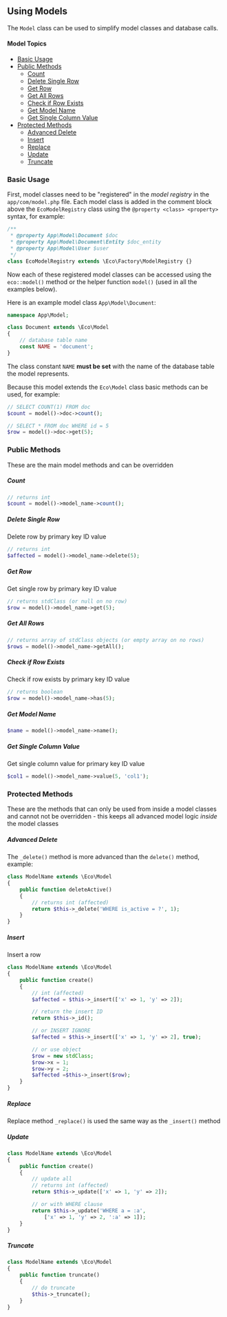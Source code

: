 ## Using Models
The `Model` class can be used to simplify model classes and database calls.

#### Model Topics
- [Basic Usage](#basic-usage)
- [Public Methods](#public-methods)
  - [Count](#count)
  - [Delete Single Row](#delete-single-row)
  - [Get Row](#get-row)
  - [Get All Rows](#get-all-rows)
  - [Check if Row Exists](#check-if-row-exists)
  - [Get Model Name](#get-model-name)
  - [Get Single Column Value](#get-single-column-value)
- [Protected Methods](#protected-methods)
  - [Advanced Delete](#advanced-delete)
  - [Insert](#insert)
  - [Replace](#replace)
  - [Update](#update)
  - [Truncate](#truncate)


### Basic Usage
First, model classes need to be "registered" in the *model registry* in the `app/com/model.php` file. Each model class is added in the comment block above the `EcoModelRegistry` class using the `@property <class> <property>` syntax, for example:
```php
/**
 * @property App\Model\Document $doc
 * @property App\Model\Document\Entity $doc_entity
 * @property App\Model\User $user
 */
class EcoModelRegistry extends \Eco\Factory\ModelRegistry {}
```
Now each of these registered model classes can be accessed using the `eco::model()` method or the helper function `model()` (used in all the examples below).

Here is an example model class `App\Model\Document`:
```php
namespace App\Model;

class Document extends \Eco\Model
{
    // database table name
    const NAME = 'document';
}
```
The class constant `NAME` **must be set** with the name of the database table the model represents.

Because this model extends the `Eco\Model` class basic methods can be used, for example:
```php
// SELECT COUNT(1) FROM doc
$count = model()->doc->count();

// SELECT * FROM doc WHERE id = 5
$row = model()->doc->get(5);
```


### Public Methods
These are the main model methods and can be overridden


##### Count
```php
// returns int
$count = model()->model_name->count();
```


##### Delete Single Row
Delete row by primary key ID value
```php
// returns int
$affected = model()->model_name->delete(5);
```


##### Get Row
Get single row by primary key ID value
```php
// returns stdClass (or null on no row)
$row = model()->model_name->get(5);
```


##### Get All Rows
```php
// returns array of stdClass objects (or empty array on no rows)
$rows = model()->model_name->getAll();
```


##### Check if Row Exists
Check if row exists by primary key ID value
```php
// returns boolean
$row = model()->model_name->has(5);
```


##### Get Model Name
```php
$name = model()->model_name->name();
```


##### Get Single Column Value
Get single column value for primary key ID value
```php
$col1 = model()->model_name->value(5, 'col1');
```


### Protected Methods
These are the methods that can only be used from inside a model classes and cannot not be  overridden - this keeps all advanced model logic *inside* the model classes


##### Advanced Delete
The `_delete()` method is more advanced than the `delete()` method, example:
```php
class ModelName extends \Eco\Model
{
    public function deleteActive()
    {
        // returns int (affected)
        return $this->_delete('WHERE is_active = ?', 1);
    }
}
```


##### Insert
Insert a row
```php
class ModelName extends \Eco\Model
{
    public function create()
    {
        // int (affected)
        $affected = $this->_insert(['x' => 1, 'y' => 2]);

        // return the insert ID
        return $this->_id();

        // or INSERT IGNORE
        $affected = $this->_insert(['x' => 1, 'y' => 2], true);

        // or use object
        $row = new stdClass;
        $row->x = 1;
        $row->y = 2;
        $affected =$this->_insert($row);
    }
}
```


##### Replace
Replace method `_replace()` is used the same way as the `_insert()` method


##### Update
```php
class ModelName extends \Eco\Model
{
    public function create()
    {
        // update all
        // returns int (affected)
        return $this->_update(['x' => 1, 'y' => 2]);

        // or with WHERE clause
        return $this->_update('WHERE a = :a',
            ['x' => 1, 'y' => 2, ':a' => 1]);
    }
}
```


##### Truncate
```php
class ModelName extends \Eco\Model
{
    public function truncate()
    {
        // do truncate
        $this->_truncate();
    }
}
```